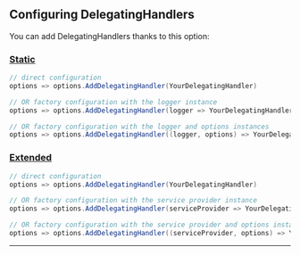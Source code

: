 ﻿## Configuring DelegatingHandlers

You can add DelegatingHandlers thanks to this option:

### [Static](#tab/tabid-static)

```csharp
// direct configuration
options => options.AddDelegatingHandler(YourDelegatingHandler)

// OR factory configuration with the logger instance
options => options.AddDelegatingHandler(logger => YourDelegatingHandler)

// OR factory configuration with the logger and options instances
options => options.AddDelegatingHandler((logger, options) => YourDelegatingHandler)
```

### [Extended](#tab/tabid-extended)

```csharp
// direct configuration
options => options.AddDelegatingHandler(YourDelegatingHandler)

// OR factory configuration with the service provider instance
options => options.AddDelegatingHandler(serviceProvider => YourDelegatingHandler)

// OR factory configuration with the service provider and options instances
options => options.AddDelegatingHandler((serviceProvider, options) => YourDelegatingHandler)
```

***
